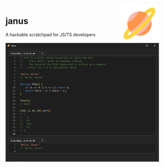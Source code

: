 <img src="/src-tauri/icons/Square310x310Logo.png" width="128" align="right" />

# janus

A hackable scratchpad for JS/TS developers

<img src="/meta/shot1.png" alt="UI Screenshot">
